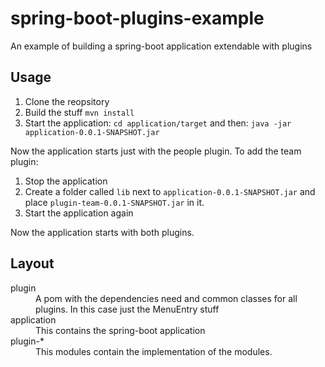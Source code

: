# spring-boot-plugins-example
An example of building a spring-boot application extendable with plugins
## Usage
1. Clone the reopsitory
2. Build the stuff ``mvn install``
3. Start the application: ``cd application/target`` and then: ``java -jar application-0.0.1-SNAPSHOT.jar``

Now the application starts just with the people plugin. To add the team plugin:

1. Stop the application
2. Create a folder called ``lib`` next to ``application-0.0.1-SNAPSHOT.jar`` and place ``plugin-team-0.0.1-SNAPSHOT.jar`` in it.
3. Start the application again

Now the application starts with both plugins.

## Layout
<dl>
<dt>plugin</dt>
  <dd>A pom with the dependencies need and common classes for all plugins. In this case just the MenuEntry stuff</dd>
  <dt>application</dt>
  <dd>This contains the spring-boot application</dd>
  <dt>plugin-*</dt>
  <dd>This modules contain the implementation of the modules.
</dl>
